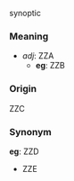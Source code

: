 synoptic
### Meaning
+ _adj_: ZZA
    + __eg__: ZZB

### Origin

ZZC

### Synonym

__eg__: ZZD

+ ZZE


